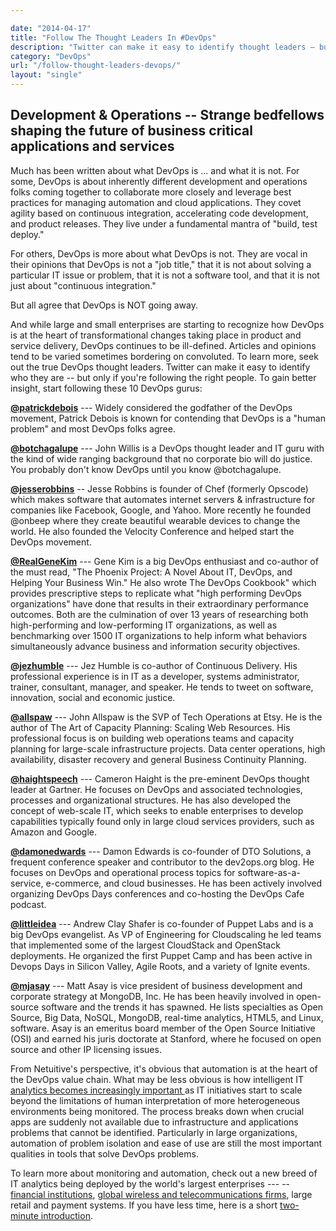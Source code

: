 ```yaml
---

date: "2014-04-17"
title: "Follow The Thought Leaders In #DevOps"
description: "Twitter can make it easy to identify thought leaders – but only if you’re following the right people. Start by following these 10 DevOps gurus"
category: "DevOps"
url: "/follow-thought-leaders-devops/"
layout: "single"
---
```

Development & Operations -- Strange bedfellows shaping the future of business critical applications and services
---------------------------------------------------------------------------------------------------------------

Much has been written about what DevOps is ... and what it is not. For some, DevOps is about inherently different development and operations folks coming together to collaborate more closely and leverage best practices for managing automation and cloud applications. They covet agility based on continuous integration, accelerating code development, and product releases. They live under a fundamental mantra of "build, test deploy."

For others, DevOps is more about what DevOps is not. They are vocal in their opinions that DevOps is not a "job title," that it is not about solving a particular IT issue or problem, that it is not a software tool, and that it is not just about "continuous integration."

But all agree that DevOps is NOT going away.

And while large and small enterprises are starting to recognize how DevOps is at the heart of transformational changes taking place in product and service delivery, DevOps continues to be ill-defined. Articles and opinions tend to be varied sometimes bordering on convoluted. To learn more, seek out the true DevOps thought leaders. Twitter can make it easy to identify who they are -- but only if you're following the right people. To gain better insight, start following these 10 DevOps gurus:

**[@patrickdebois](https://twitter.com/patrickdebois)** --- Widely considered the godfather of the DevOps movement, Patrick Debois is known for contending that DevOps is a "human problem" and most DevOps folks agree.

**[@botchagalupe](https://twitter.com/botchagalupe)** --- John Willis is a DevOps thought leader and IT guru with the kind of wide ranging background that no corporate bio will do justice. You probably don't know DevOps until you know @botchagalupe.

**[@jesserobbins](https://twitter.com/jesserobbins)** -- Jesse Robbins is founder of Chef (formerly Opscode) which makes software that automates internet servers & infrastructure for companies like Facebook, Google, and Yahoo. More recently he founded @onbeep where they create beautiful wearable devices to change the world. He also founded the Velocity Conference and helped start the DevOps movement.

**[@RealGeneKim](https://twitter.com/RealGeneKim)** --- Gene Kim is a big DevOps enthusiast and co-author of the must read, "The Phoenix Project: A Novel About IT, DevOps, and Helping Your Business Win." He also wrote The DevOps Cookbook" which provides prescriptive steps to replicate what "high performing DevOps organizations" have done that results in their extraordinary performance outcomes.  Both are the culmination of over 13 years of researching both high-performing and low-performing IT organizations, as well as benchmarking over 1500 IT organizations to help inform what behaviors simultaneously advance business and information security objectives.

**[@jezhumble](https://twitter.com/jezhumble)** ---  Jez Humble is co-author of Continuous Delivery.  His professional experience is in IT as a developer, systems administrator, trainer, consultant, manager, and speaker. He tends to tweet on software, innovation, social and economic justice.

**[@allspaw](https://twitter.com/allspaw)** --- John Allspaw is the SVP of Tech Operations at Etsy. He is the author of The Art of Capacity Planning: Scaling Web Resources. His professional focus is on building web operations teams and capacity planning for large-scale infrastructure projects. Data center operations, high availability, disaster recovery and general Business Continuity Planning.

**[@haightspeech](https://twitter.com/haightspeech)** --- Cameron Haight is the pre-eminent DevOps thought leader at Gartner. He focuses on DevOps and associated technologies, processes and organizational structures. He has also developed the concept of web-scale IT, which seeks to enable enterprises to develop capabilities typically found only in large cloud services providers, such as Amazon and Google.

**[@damonedwards](https://twitter.com/damonedwards)** ---  Damon Edwards is co-founder of DTO Solutions, a frequent conference speaker and contributor to the dev2ops.org blog. He focuses on DevOps and operational process topics for software-as-a-service, e-commerce, and cloud businesses. He has been actively involved organizing DevOps Days conferences and co-hosting the DevOps Cafe podcast.

**[@littleidea](https://twitter.com/littleidea)** ---  Andrew Clay Shafer is co-founder of Puppet Labs and is a big DevOps evangelist. As VP of Engineering for Cloudscaling he led teams that implemented some of the largest CloudStack and OpenStack deployments. He organized the first Puppet Camp and has been active in Devops Days in Silicon Valley, Agile Roots, and a variety of Ignite events.

**[@mjasay](https://twitter.com/mjasay)** --- Matt Asay is vice president of business development and corporate strategy at MongoDB, Inc. He has been heavily involved in open-source software and the trends it has spawned. He lists specialties as Open Source, Big Data, NoSQL, MongoDB, real-time analytics, HTML5, and Linux, software. Asay is an emeritus board member of the Open Source Initiative (OSI) and earned his juris doctorate at Stanford, where he focused on open source and other IP licensing issues.

From Netuitive's perspective, it's obvious that automation is at the heart of the DevOps value chain.  What may be less obvious is how intelligent IT [analytics becomes increasingly important ](/forget-devops-devopsbiz)as IT initiatives start to scale beyond the limitations of human interpretation of more heterogeneous environments being monitored. The process breaks down when crucial apps are suddenly not available due to infrastructure and applications problems that cannot be identified. Particularly in large organizations, automation of problem isolation and ease of use are still the most important qualities in tools that solve DevOps problems.

To learn more about monitoring and automation, check out a new breed of IT analytics being deployed by the world's largest enterprises --- -- [financial institutions](https://www.youtube.com/watch?v=QdjH3K_ym7c&list=PLFnzKtZ8XNIBOX41Ld0WEz5c-BLNLXp8X), [global wireless and telecommunications firms](https://www.youtube.com/watch?v=KnnOrnkIuPs), large retail and payment systems.  If you have less time, here is a short [two-minute introduction](https://www.youtube.com/watch?v=_-q1aQ-Enpk).
